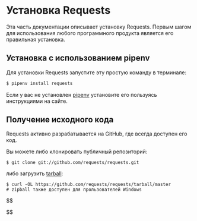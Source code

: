 # Установка Requests

Эта часть документации описывает установку Requests. Первым шагом для использования любого программного продукта является его правильная установка.

## Установка с использованием pipenv 

Для установки Requests запустите эту простую команду в терминале:

```python
$ pipenv install requests
```

Если у вас не установлен [pipenv](http://pipenv.org/) установите его пользуясь инструкциями на сайте. 



## Получение исходного кода

Requests активно разрабатывается на GitHub, где всегда доступен его код. 

Вы можете либо клонировать публичный репозиторий:

```shell
$ git clone git://github.com/requests/requests.git
```

либо загрузить [tarball]([tarball](https://github.com/requests/requests/tarball/master) ): 

```shell
$ curl -OL https://github.com/requests/requests/tarball/master
# zipball также доступен для прользователей Windows
```


$$

$$
